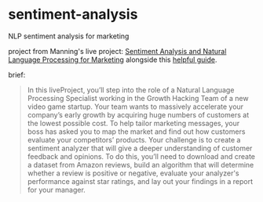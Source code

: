 # sentiment-analysis
NLP sentiment analysis for marketing

project from Manning's live project: [Sentiment Analysis and Natural Language Processing for Marketing](https://www.manning.com/liveproject/sentiment-analysis-and-natural-language-processing-for-marketing) alongside this [helpful guide](https://github.com/koosha-t/Sentiment-Analysis-NLP-for-Marketting).

brief: 
> In this liveProject, you’ll step into the role of a Natural Language Processing Specialist working in the Growth Hacking Team of a new video game startup. Your team wants to massively accelerate your company’s early growth by acquiring huge numbers of customers at the lowest possible cost. To help tailor marketing messages, your boss has asked you to map the market and find out how customers evaluate your competitors’ products. Your challenge is to create a sentiment analyzer that will give a deeper understanding of customer feedback and opinions. To do this, you’ll need to download and create a dataset from Amazon reviews, build an algorithm that will determine whether a review is positive or negative, evaluate your analyzer's performance against star ratings, and lay out your findings in a report for your manager.
